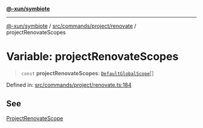 [**@-xun/symbiote**](../../../../../README.md)

***

[@-xun/symbiote](../../../../../README.md) / [src/commands/project/renovate](../README.md) / projectRenovateScopes

# Variable: projectRenovateScopes

> `const` **projectRenovateScopes**: [`DefaultGlobalScope`](../../../../configure/enumerations/DefaultGlobalScope.md)[]

Defined in: [src/commands/project/renovate.ts:184](https://github.com/Xunnamius/symbiote/blob/1d06f9ec4e479041c7ca032d17fcdd92ac8edf8e/src/commands/project/renovate.ts#L184)

## See

[ProjectRenovateScope](../../../../configure/enumerations/DefaultGlobalScope.md)
